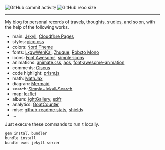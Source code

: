 ![GitHub commit activity](https://img.shields.io/github/commit-activity/m/ppaul12/blog)
![GitHub repo size](https://img.shields.io/github/repo-size/ppaul12/blog)

---

My blog for personal records of travels, thoughts, studies, and so on, with the help of the following works.

- main: [Jekyll](https://jekyllrb.com), [Cloudflare Pages](https://pages.cloudflare.com)
- styles: [pico.css](https://picocss.com)
- colors: [Nord Theme](https://www.nordtheme.com)
- fonts: [LxgwWenKai](https://github.com/lxgw/LxgwWenKai), [Zhuque](https://github.com/TrionesType/zhuque), [Roboto Mono](https://www.jsdelivr.com/package/npm/@fontsource/roboto-mono)
- icons: [Font Awesome](https://fontawesome.com), [simple-icons](https://simpleicons.org)
- animations: [animate.css](https://github.com/animate-css/animate.css), [aos](https://michalsnik.github.io/aos/), [font-awesome-animation](https://l-lin.github.io/font-awesome-animation/)
- comments: [Giscus](https://giscus.app)
- code highlight: [prism.js](https://prismjs.com/index.html)
- math: [MathJax](https://www.mathjax.org)
- diagram: [Mermaid](https://mermaid.js.org)
- search: [Simple-Jekyll-Search](https://github.com/christian-fei/Simple-Jekyll-Search)
- map: [leaflet](https://leafletjs.com)
- album: [lightGallery](https://github.com/sachinchoolur/lightGallery), [exifr](https://github.com/MikeKovarik/exifr)
- analytics: [GoatCounter](https://www.goatcounter.com)
- misc: [github-readme-stats](https://github.com/anuraghazra/github-readme-stats), [shields](https://github.com/badges/shields)
- ...

Just execute these commands to run it locally.

```bash
gem install bundler
bundle install
bundle exec jekyll server
```

